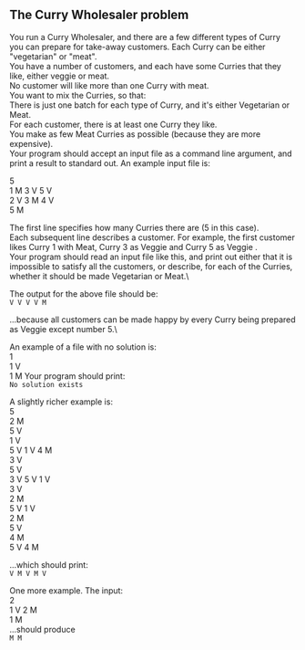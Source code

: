 ## The Curry Wholesaler problem
You run a Curry Wholesaler, and there are a few different types of Curry you can
prepare for take-away customers. Each Curry can be either "vegetarian" or "meat".\
You have a number of customers, and each have some Curries that they like, either
veggie or meat.\
No customer will like more than one Curry with meat.\
You want to mix the Curries, so that:\
There is just one batch for each type of Curry, and it's either Vegetarian or Meat.\
For each customer, there is at least one Curry they like.\
You make as few Meat Curries as possible (because they are more expensive).\
Your program should accept an input file as a command line argument, and print a
result to standard out. An example input file is:

5\
1 M 3 V 5 V\
2 V 3 M 4 V\
5 M

The first line specifies how many Curries there are (5 in this case).\
Each subsequent line describes a customer. For example, the first customer likes
Curry 1 with Meat, Curry 3 as Veggie and Curry 5 as Veggie .\
Your program should read an input file like this, and print out either that it is
impossible to satisfy all the customers, or describe, for each of the Curries, whether
it should be made Vegetarian or Meat.\

The output for the above file should be:\
`V V V V M`

...because all customers can be made happy by every Curry being prepared as
Veggie except number 5.\

An example of a file with no solution is:\
1\
1 V\
1 M
Your program should print:\
`No solution exists`

A slightly richer example is:\
5\
2 M\
5 V\
1 V\
5 V 1 V 4 M\
3 V\
5 V\
3 V 5 V 1 V\
3 V\
2 M\
5 V 1 V\
2 M\
5 V\
4 M\
5 V 4 M

...which should print:\
`V M V M V`

One more example. The input:\
2\
1 V 2 M\
1 M\
...should produce\
`M M`


